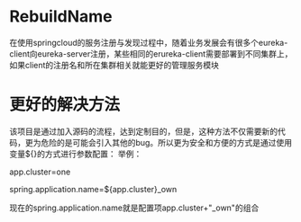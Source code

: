 # RebuildName
在使用springcloud的服务注册与发现过程中，随着业务发展会有很多个eureka-client向eureka-server注册，某些相同的erureka-client需要部署到不同集群上，如果client的注册名和所在集群相关就能更好的管理服务模块

# 更好的解决方法

该项目是通过加入源码的流程，达到定制目的，但是，这种方法不仅需要新的代码，更为危险的是可能会引入其他的bug。所以更为安全和方便的方式是通过使用变量${}的方式进行参数配置：
 举例：

 app.cluster=one
 
 spring.application.name=${app.cluster}_own
 
 现在的spring.application.name就是配置项app.cluster+"_own"的组合
